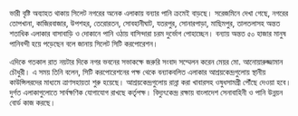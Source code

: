ভারী বৃষ্টি অব্যাহত থাকায় সিলেট নগরের অনেক এলাকায় বন্যার পানি ক্রমেই বাড়ছে। সরেজমিনে দেখা গেছে, নগরের তোপখানা, কাজিরবাজার, উপশহর, তেরোরতন, সোবহানীঘাট, যতরপুর, সোনারপাড়া, মাছিমপুর, তালতলাসহ অন্তত শতাধিক এলাকার বাসাবাড়ি ও দোকানে পানি ওঠায় বাসিন্দারা চরম দুর্ভোগ পোহাচ্ছেন। বন্যায় অন্তত ৫০ হাজার মানুষ পানিবন্দী হয়ে পড়েছেন বলে জানায় সিলেট সিটি করপোরেশন।

এদিকে গতকাল রাত নয়টার দিকে নগর ভবনের সভাকক্ষে জরুরি সংবাদ সম্মেলন করেন মেয়র মো. আনোয়ারুজ্জামান চৌধুরী। এ সময় তিনি বলেন, সিটি করপোরেশনের পক্ষ থেকে বন্যাকবলিত এলাকার আশ্রয়কেন্দ্রগুলোয় স্থানীয় কাউন্সিলরদের মাধ্যমে ত্রাণসহায়তা শুরু হয়েছে। আশ্রয়কেন্দ্রগুলোয় রান্না করা খাবারসহ ওষুধসামগ্রী পৌঁছে দেওয়া হবে। দুর্গত এলাকাগুলোতে সার্বক্ষণিক যোগাযোগ রাখছে কর্তৃপক্ষ। বিদ্যুৎকেন্দ্র রক্ষায় বাংলাদেশ সেনাবাহিনী ও পানি উন্নয়ন বোর্ড কাজ করছে।
